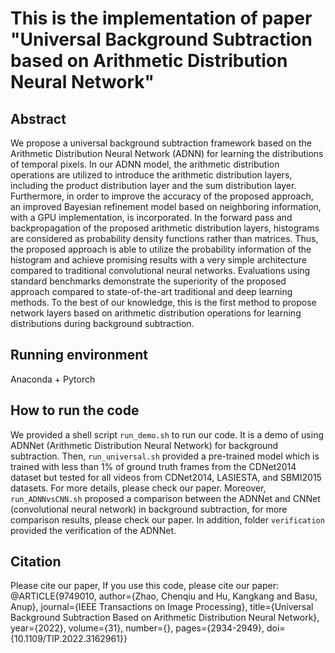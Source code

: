 # This is the implementation of paper "Universal Background Subtraction based on Arithmetic Distribution Neural Network"
## Abstract
We propose a universal background subtraction framework based on the Arithmetic Distribution Neural Network (ADNN) for learning the distributions of temporal pixels. In our ADNN model, the arithmetic distribution operations are utilized to introduce the arithmetic distribution layers, including the product distribution layer and the sum distribution layer. Furthermore, in order to improve the accuracy of the proposed approach, an improved Bayesian refinement model based on neighboring information, with a GPU implementation, is incorporated. In the forward pass and backpropagation of the proposed arithmetic distribution layers, histograms are considered as probability density functions rather than matrices. Thus, the proposed approach is able to utilize the probability information of the histogram and achieve promising results with a very simple architecture compared to traditional convolutional neural networks. Evaluations using standard benchmarks demonstrate the superiority of the proposed approach compared to state-of-the-art traditional and deep learning methods. To the best of our knowledge, this is the first method to propose network layers based on arithmetic distribution operations for learning distributions during background subtraction.

## Running environment 
Anaconda + Pytorch

## How to run the code
We provided a shell script `run_demo.sh` to run our code. It is a demo of using ADNNet (Arithmetic Distribution Neural Network) for background subtraction. Then, `run_universal.sh` provided a pre-trained model which is trained with less than 1\% of ground truth frames from the CDNet2014 dataset but tested for all videos from CDNet2014, LASIESTA, and SBMI2015 datasets. For more details, please check our paper. Moreover, `run_ADNNvsCNN.sh` proposed a comparison between the ADNNet and CNNet (convolutional neural network) in background subtraction, for more comparison results, please check our paper. In addition, folder `verification` provided the verification of the ADNNet. 

## Citation
Please cite our paper, If you use this code, please cite our paper:
@ARTICLE{9749010,
  author={Zhao, Chenqiu and Hu, Kangkang and Basu, Anup},
  journal={IEEE Transactions on Image Processing}, 
  title={Universal Background Subtraction Based on Arithmetic Distribution Neural Network}, 
  year={2022},
  volume={31},
  number={},
  pages={2934-2949},
  doi={10.1109/TIP.2022.3162961}}
